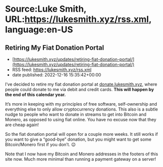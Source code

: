 # Source:Luke Smith, URL:https://lukesmith.xyz/rss.xml, language:en-US

## Retiring My Fiat Donation Portal
 - [https://lukesmith.xyz/updates/retiring-fiat-donation-portal/](https://lukesmith.xyz/updates/retiring-fiat-donation-portal/)
 - RSS feed: https://lukesmith.xyz/rss.xml
 - date published: 2022-12-16 15:35:42+00:00

<p>I&rsquo;ve decided to retire my fiat donation portal at <a href="https://donate.lukesmith.xyz">donate.lukesmith.xyz</a>, where people could donate to me via debit and credit cards.
<strong>This will happen by the end of this calendar year.</strong></p>
<p>It&rsquo;s more in keeping with my principles of free software, self-ownership and everything else to only allow cryptocurrency donations.
This also is a subtle nudge to people who want to donate in streams to get into Bitcoin and Monero, as opposed to using fiat online.
You have no excuse now that they are cheap again!</p>
<p>So the fiat donation portal will open for a couple more weeks.
It still works if you want to give a &ldquo;good-bye&rdquo; donation, but you might want to get some Bitcoin/Monero first if you don&rsquo;t. 😉</p>
<p>Note that I now have my Bitcoin and Monero addresses in the footers of this site now.
Much more minimal than running a payment gateway on a server!</p>

